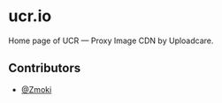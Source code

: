 # ucr.io

Home page of UCR — Proxy Image CDN by Uploadcare.

## Contributors

* [@Zmoki](https://github.com/Zmoki)
